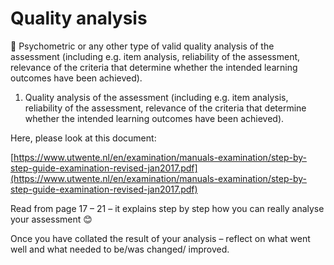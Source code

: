 # Quality analysis

 Psychometric or any other type of valid quality analysis of the assessment (including e.g. item analysis, reliability of the assessment, relevance of the criteria that determine whether the intended learning outcomes have been achieved).

1. Quality analysis of the assessment (including e.g. item analysis, reliability of the assessment, relevance of the criteria that determine whether the intended learning outcomes have been achieved).

Here, please look at this document:

[https://www.utwente.nl/en/examination/manuals-examination/step-by-step-guide-examination-revised-jan2017.pdf](https://www.utwente.nl/en/examination/manuals-examination/step-by-step-guide-examination-revised-jan2017.pdf)

Read from page 17 – 21 – it explains step by step how you can really analyse your assessment 😊

Once you have collated the result of your analysis – reflect on what went well and what needed to be/was changed/ improved.